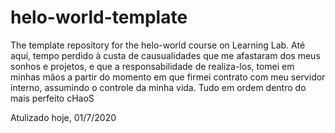 # helo-world-template
The template repository for the helo-world course on Learning Lab.
   Até aqui, tempo perdido à custa de causualidades que me afastaram dos meus sonhos e projetos, e que a responsabilidade 
 de realiza-los, tomei em minhas mãos a partir do momento em que firmei contrato com meu 
 servidor interno, assumindo o controle da minha vida. 
 Tudo em ordem dentro do mais perfeito cHaoS

Atulizado hoje, 01/7/2020
